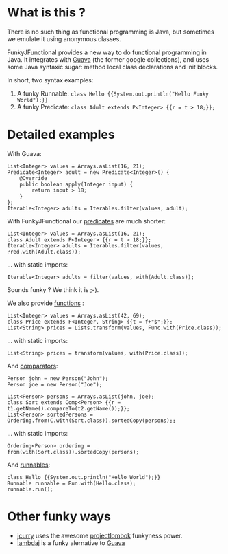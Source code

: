 # What is this ?

There is no such thing as functional programming is Java, but sometimes we emulate it using anonymous classes.

FunkyJFunctional provides a new way to do functional programming in Java. It integrates with [Guava](http://code.google.com/p/guava-libraries/) (the former google collections), and uses some Java syntaxic sugar: method local class declarations and init blocks.

In short, two syntax examples:
1. A funky Runnable: ```class Hello {{System.out.println("Hello Funky World");}}```
2. A funky Predicate: ```class Adult extends P<Integer> {{r = t > 18;}};```

# Detailed examples

With Guava:

	List<Integer> values = Arrays.asList(16, 21);
	Predicate<Integer> adult = new Predicate<Integer>() {
		@Override
		public boolean apply(Integer input) {
			return input > 18;
		}
	};
	Iterable<Integer> adults = Iterables.filter(values, adult);
	
With FunkyJFunctional our [predicates](https://github.com/pyricau/FunkyJFunctional/blob/master/src/test/java/info/piwai/funkyjfunctional/PredTest.java) are much shorter:
	
	List<Integer> values = Arrays.asList(16, 21);
	class Adult extends P<Integer> {{r = t > 18;}};
	Iterable<Integer> adults = Iterables.filter(values, Pred.with(Adult.class));
	
... with static imports:
	
	Iterable<Integer> adults = filter(values, with(Adult.class));
	
Sounds funky ? We think it is ;-). 
	
We also provide  [functions](https://github.com/pyricau/FunkyJFunctional/blob/master/src/test/java/info/piwai/funkyjfunctional/FuncTest.java) :

	List<Integer> values = Arrays.asList(42, 69);
	class Price extends F<Integer, String> {{t = f+"$";}};
	List<String> prices = Lists.transform(values, Func.with(Price.class));

... with static imports:

	List<String> prices = transform(values, with(Price.class));
	
And [comparators](https://github.com/pyricau/FunkyJFunctional/blob/master/src/test/java/info/piwai/funkyjfunctional/CompTest.java):

	Person john = new Person("John");
	Person joe = new Person("Joe");
	
	List<Person> persons = Arrays.asList(john, joe);
	class Sort extends Comp<Person> {{r = t1.getName().compareTo(t2.getName());}};
	List<Person> sortedPersons = Ordering.from(C.with(Sort.class)).sortedCopy(persons);;
	
... with static imports:
	
	Ordering<Person> ordering = from(with(Sort.class)).sortedCopy(persons);
	
And [runnables](https://github.com/pyricau/FunkyJFunctional/blob/master/src/test/java/info/piwai/funkyjfunctional/RunTest.java):

    class Hello {{System.out.println("Hello World");}}
    Runnable runnable = Run.with(Hello.class);
    runnable.run();

# Other funky ways 

* [jcurry](http://code.google.com/p/jcurry/) uses the awesome [projectlombok](http://projectlombok.org/) funkyness power.
* [lambdaj](http://code.google.com/p/lambdaj/) is a funky alernative to [Guava](http://code.google.com/p/guava-libraries/)
